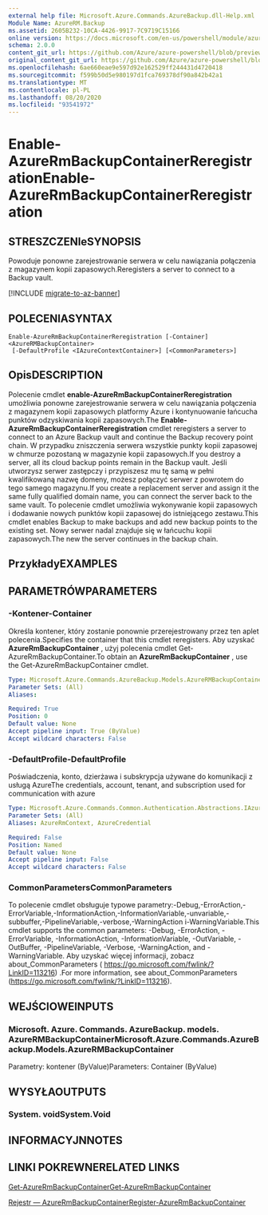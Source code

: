 ```yaml
---
external help file: Microsoft.Azure.Commands.AzureBackup.dll-Help.xml
Module Name: AzureRM.Backup
ms.assetid: 2605B232-10CA-4426-9917-7C9719C15166
online version: https://docs.microsoft.com/en-us/powershell/module/azurerm.backup/enable-azurermbackupcontainerreregistration
schema: 2.0.0
content_git_url: https://github.com/Azure/azure-powershell/blob/preview/src/ResourceManager/AzureBackup/Commands.AzureBackup/help/Enable-AzureRmBackupContainerReregistration.md
original_content_git_url: https://github.com/Azure/azure-powershell/blob/preview/src/ResourceManager/AzureBackup/Commands.AzureBackup/help/Enable-AzureRmBackupContainerReregistration.md
ms.openlocfilehash: 6ae660eae9e597d92e162529ff244431d4720418
ms.sourcegitcommit: f599b50d5e980197d1fca769378df90a842b42a1
ms.translationtype: MT
ms.contentlocale: pl-PL
ms.lasthandoff: 08/20/2020
ms.locfileid: "93541972"
---
```

# <span data-ttu-id="e0334-101">Enable-AzureRmBackupContainerReregistration</span><span class="sxs-lookup"><span data-stu-id="e0334-101">Enable-AzureRmBackupContainerReregistration</span></span>

## <span data-ttu-id="e0334-102">STRESZCZENIe</span><span class="sxs-lookup"><span data-stu-id="e0334-102">SYNOPSIS</span></span>
<span data-ttu-id="e0334-103">Powoduje ponowne zarejestrowanie serwera w celu nawiązania połączenia z magazynem kopii zapasowych.</span><span class="sxs-lookup"><span data-stu-id="e0334-103">Reregisters a server to connect to a Backup vault.</span></span>

[!INCLUDE [migrate-to-az-banner](../../includes/migrate-to-az-banner.md)]

## <span data-ttu-id="e0334-104">POLECENIA</span><span class="sxs-lookup"><span data-stu-id="e0334-104">SYNTAX</span></span>

```
Enable-AzureRmBackupContainerReregistration [-Container] <AzureRMBackupContainer>
 [-DefaultProfile <IAzureContextContainer>] [<CommonParameters>]
```

## <span data-ttu-id="e0334-105">Opis</span><span class="sxs-lookup"><span data-stu-id="e0334-105">DESCRIPTION</span></span>
<span data-ttu-id="e0334-106">Polecenie cmdlet **enable-AzureRmBackupContainerReregistration** umożliwia ponowne zarejestrowanie serwera w celu nawiązania połączenia z magazynem kopii zapasowych platformy Azure i kontynuowanie łańcucha punktów odzyskiwania kopii zapasowych.</span><span class="sxs-lookup"><span data-stu-id="e0334-106">The **Enable-AzureRmBackupContainerReregistration** cmdlet reregisters a server to connect to an Azure Backup vault and continue the Backup recovery point chain.</span></span>
<span data-ttu-id="e0334-107">W przypadku zniszczenia serwera wszystkie punkty kopii zapasowej w chmurze pozostaną w magazynie kopii zapasowych.</span><span class="sxs-lookup"><span data-stu-id="e0334-107">If you destroy a server, all its cloud backup points remain in the Backup vault.</span></span>
<span data-ttu-id="e0334-108">Jeśli utworzysz serwer zastępczy i przypiszesz mu tę samą w pełni kwalifikowaną nazwę domeny, możesz połączyć serwer z powrotem do tego samego magazynu.</span><span class="sxs-lookup"><span data-stu-id="e0334-108">If you create a replacement server and assign it the same fully qualified domain name, you can connect the server back to the same vault.</span></span>
<span data-ttu-id="e0334-109">To polecenie cmdlet umożliwia wykonywanie kopii zapasowych i dodawanie nowych punktów kopii zapasowej do istniejącego zestawu.</span><span class="sxs-lookup"><span data-stu-id="e0334-109">This cmdlet enables Backup to make backups and add new backup points to the existing set.</span></span>
<span data-ttu-id="e0334-110">Nowy serwer nadal znajduje się w łańcuchu kopii zapasowych.</span><span class="sxs-lookup"><span data-stu-id="e0334-110">The new the server continues in the backup chain.</span></span>

## <span data-ttu-id="e0334-111">Przykłady</span><span class="sxs-lookup"><span data-stu-id="e0334-111">EXAMPLES</span></span>

## <span data-ttu-id="e0334-112">PARAMETRÓW</span><span class="sxs-lookup"><span data-stu-id="e0334-112">PARAMETERS</span></span>

### <span data-ttu-id="e0334-113">-Kontener</span><span class="sxs-lookup"><span data-stu-id="e0334-113">-Container</span></span>
<span data-ttu-id="e0334-114">Określa kontener, który zostanie ponownie przerejestrowany przez ten aplet polecenia.</span><span class="sxs-lookup"><span data-stu-id="e0334-114">Specifies the container that this cmdlet reregisters.</span></span>
<span data-ttu-id="e0334-115">Aby uzyskać **AzureRmBackupContainer** , użyj polecenia cmdlet Get-AzureRmBackupContainer.</span><span class="sxs-lookup"><span data-stu-id="e0334-115">To obtain an **AzureRmBackupContainer** , use the Get-AzureRmBackupContainer cmdlet.</span></span>

```yaml
Type: Microsoft.Azure.Commands.AzureBackup.Models.AzureRMBackupContainer
Parameter Sets: (All)
Aliases:

Required: True
Position: 0
Default value: None
Accept pipeline input: True (ByValue)
Accept wildcard characters: False
```

### <span data-ttu-id="e0334-116">-DefaultProfile</span><span class="sxs-lookup"><span data-stu-id="e0334-116">-DefaultProfile</span></span>
<span data-ttu-id="e0334-117">Poświadczenia, konto, dzierżawa i subskrypcja używane do komunikacji z usługą Azure</span><span class="sxs-lookup"><span data-stu-id="e0334-117">The credentials, account, tenant, and subscription used for communication with azure</span></span>

```yaml
Type: Microsoft.Azure.Commands.Common.Authentication.Abstractions.IAzureContextContainer
Parameter Sets: (All)
Aliases: AzureRmContext, AzureCredential

Required: False
Position: Named
Default value: None
Accept pipeline input: False
Accept wildcard characters: False
```

### <span data-ttu-id="e0334-118">CommonParameters</span><span class="sxs-lookup"><span data-stu-id="e0334-118">CommonParameters</span></span>
<span data-ttu-id="e0334-119">To polecenie cmdlet obsługuje typowe parametry:-Debug,-ErrorAction,-ErrorVariable,-InformationAction,-InformationVariable,-unvariable,-subbuffer,-PipelineVariable,-verbose,-WarningAction i-WarningVariable.</span><span class="sxs-lookup"><span data-stu-id="e0334-119">This cmdlet supports the common parameters: -Debug, -ErrorAction, -ErrorVariable, -InformationAction, -InformationVariable, -OutVariable, -OutBuffer, -PipelineVariable, -Verbose, -WarningAction, and -WarningVariable.</span></span> <span data-ttu-id="e0334-120">Aby uzyskać więcej informacji, zobacz about_CommonParameters ( https://go.microsoft.com/fwlink/?LinkID=113216) .</span><span class="sxs-lookup"><span data-stu-id="e0334-120">For more information, see about_CommonParameters (https://go.microsoft.com/fwlink/?LinkID=113216).</span></span>

## <span data-ttu-id="e0334-121">WEJŚCIOWE</span><span class="sxs-lookup"><span data-stu-id="e0334-121">INPUTS</span></span>

### <span data-ttu-id="e0334-122">Microsoft. Azure. Commands. AzureBackup. models. AzureRMBackupContainer</span><span class="sxs-lookup"><span data-stu-id="e0334-122">Microsoft.Azure.Commands.AzureBackup.Models.AzureRMBackupContainer</span></span>
<span data-ttu-id="e0334-123">Parametry: kontener (ByValue)</span><span class="sxs-lookup"><span data-stu-id="e0334-123">Parameters: Container (ByValue)</span></span>

## <span data-ttu-id="e0334-124">WYSYŁA</span><span class="sxs-lookup"><span data-stu-id="e0334-124">OUTPUTS</span></span>

### <span data-ttu-id="e0334-125">System. void</span><span class="sxs-lookup"><span data-stu-id="e0334-125">System.Void</span></span>

## <span data-ttu-id="e0334-126">INFORMACYJN</span><span class="sxs-lookup"><span data-stu-id="e0334-126">NOTES</span></span>

## <span data-ttu-id="e0334-127">LINKI POKREWNE</span><span class="sxs-lookup"><span data-stu-id="e0334-127">RELATED LINKS</span></span>

[<span data-ttu-id="e0334-128">Get-AzureRmBackupContainer</span><span class="sxs-lookup"><span data-stu-id="e0334-128">Get-AzureRmBackupContainer</span></span>](./Get-AzureRmBackupContainer.md)

[<span data-ttu-id="e0334-129">Rejestr — AzureRmBackupContainer</span><span class="sxs-lookup"><span data-stu-id="e0334-129">Register-AzureRmBackupContainer</span></span>](./Register-AzureRmBackupContainer.md)


